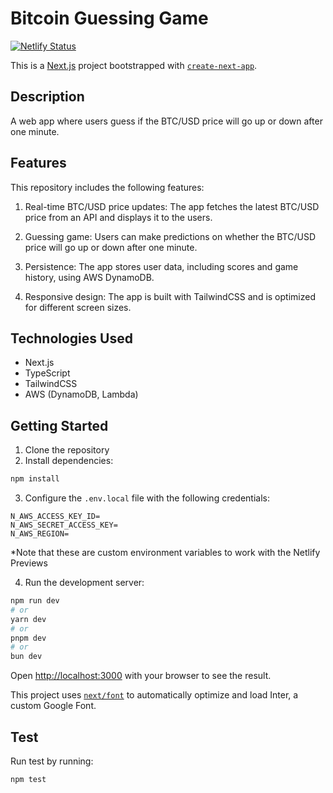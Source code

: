 # Bitcoin Guessing Game

[![Netlify Status](https://api.netlify.com/api/v1/badges/57ea68f1-f6d9-4a4d-bda7-8cdcd54afa50/deploy-status)](https://app.netlify.com/sites/btc-guessing-game/deploys)

This is a [Next.js](https://nextjs.org/) project bootstrapped with [`create-next-app`](https://github.com/vercel/next.js/tree/canary/packages/create-next-app).

## Description

A web app where users guess if the BTC/USD price will go up or down after one minute.

## Features

This repository includes the following features:

1. Real-time BTC/USD price updates: The app fetches the latest BTC/USD price from an API and displays it to the users.

2. Guessing game: Users can make predictions on whether the BTC/USD price will go up or down after one minute.

3. Persistence: The app stores user data, including scores and game history, using AWS DynamoDB.

4. Responsive design: The app is built with TailwindCSS and is optimized for different screen sizes.


## Technologies Used

- Next.js
- TypeScript
- TailwindCSS
- AWS (DynamoDB, Lambda)

## Getting Started

1. Clone the repository
2. Install dependencies:
```bash
npm install
```
3. Configure the `.env.local` file with the following credentials:
  ```
N_AWS_ACCESS_KEY_ID=
N_AWS_SECRET_ACCESS_KEY=
N_AWS_REGION=
  ```
*Note that these are custom environment variables to work with the Netlify Previews

4. Run the development server:

```bash
npm run dev
# or
yarn dev
# or
pnpm dev
# or
bun dev
```

Open [http://localhost:3000](http://localhost:3000) with your browser to see the result.

This project uses [`next/font`](https://nextjs.org/docs/basic-features/font-optimization) to automatically optimize and load Inter, a custom Google Font.

## Test

Run test by running:
```bash
npm test
```
